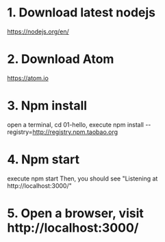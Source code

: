 # 1. Download latest nodejs
https://nodejs.org/en/

# 2. Download Atom
https://atom.io

# 3. Npm install
open a terminal, cd 01-hello, execute npm install --registry=http://registry.npm.taobao.org

# 4. Npm start
execute npm start
Then, you should see "Listening at http://localhost:3000/"

# 5. Open a browser, visit http://localhost:3000/
